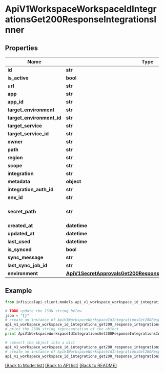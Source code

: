 # ApiV1WorkspaceWorkspaceIdIntegrationsGet200ResponseIntegrationsInner


## Properties
Name | Type | Description | Notes
------------ | ------------- | ------------- | -------------
**id** | **str** |  | 
**is_active** | **bool** |  | 
**url** | **str** |  | [optional] 
**app** | **str** |  | [optional] 
**app_id** | **str** |  | [optional] 
**target_environment** | **str** |  | [optional] 
**target_environment_id** | **str** |  | [optional] 
**target_service** | **str** |  | [optional] 
**target_service_id** | **str** |  | [optional] 
**owner** | **str** |  | [optional] 
**path** | **str** |  | [optional] 
**region** | **str** |  | [optional] 
**scope** | **str** |  | [optional] 
**integration** | **str** |  | 
**metadata** | **object** |  | [optional] 
**integration_auth_id** | **str** |  | 
**env_id** | **str** |  | 
**secret_path** | **str** |  | [optional] [default to '/']
**created_at** | **datetime** |  | 
**updated_at** | **datetime** |  | 
**last_used** | **datetime** |  | [optional] 
**is_synced** | **bool** |  | [optional] 
**sync_message** | **str** |  | [optional] 
**last_sync_job_id** | **str** |  | [optional] 
**environment** | [**ApiV1SecretApprovalsGet200ResponseApprovalsInnerEnvironment**](ApiV1SecretApprovalsGet200ResponseApprovalsInnerEnvironment.md) |  | 

## Example

```python
from infisicalapi_client.models.api_v1_workspace_workspace_id_integrations_get200_response_integrations_inner import ApiV1WorkspaceWorkspaceIdIntegrationsGet200ResponseIntegrationsInner

# TODO update the JSON string below
json = "{}"
# create an instance of ApiV1WorkspaceWorkspaceIdIntegrationsGet200ResponseIntegrationsInner from a JSON string
api_v1_workspace_workspace_id_integrations_get200_response_integrations_inner_instance = ApiV1WorkspaceWorkspaceIdIntegrationsGet200ResponseIntegrationsInner.from_json(json)
# print the JSON string representation of the object
print ApiV1WorkspaceWorkspaceIdIntegrationsGet200ResponseIntegrationsInner.to_json()

# convert the object into a dict
api_v1_workspace_workspace_id_integrations_get200_response_integrations_inner_dict = api_v1_workspace_workspace_id_integrations_get200_response_integrations_inner_instance.to_dict()
# create an instance of ApiV1WorkspaceWorkspaceIdIntegrationsGet200ResponseIntegrationsInner from a dict
api_v1_workspace_workspace_id_integrations_get200_response_integrations_inner_from_dict = ApiV1WorkspaceWorkspaceIdIntegrationsGet200ResponseIntegrationsInner.from_dict(api_v1_workspace_workspace_id_integrations_get200_response_integrations_inner_dict)
```
[[Back to Model list]](../README.md#documentation-for-models) [[Back to API list]](../README.md#documentation-for-api-endpoints) [[Back to README]](../README.md)


